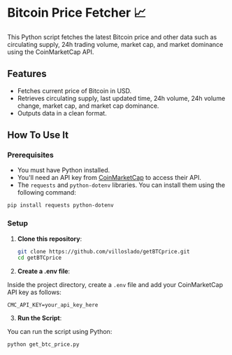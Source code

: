 # Bitcoin Price Fetcher 📈

This Python script fetches the latest Bitcoin price and other data such as circulating supply, 24h trading volume, market cap, and market dominance using the CoinMarketCap API.

## Features
- Fetches current price of Bitcoin in USD.
- Retrieves circulating supply, last updated time, 24h volume, 24h volume change, market cap, and market cap dominance.
- Outputs data in a clean format.

## How To Use It

### Prerequisites
- You must have Python installed.
- You'll need an API key from [CoinMarketCap](https://coinmarketcap.com/api/) to access their API.
- The `requests` and `python-dotenv` libraries. You can install them using the following command:

```bash
pip install requests python-dotenv
```

### Setup

1. **Clone this repository**:
   ```bash
   git clone https://github.com/villoslado/getBTCprice.git
   cd getBTCprice

2. **Create a .env file**:

Inside the project directory, create a `.env` file and add your CoinMarketCap API key as follows:

`CMC_API_KEY=your_api_key_here`

3. **Run the Script**:

You can run the script using Python:

```bash
python get_btc_price.py
```
